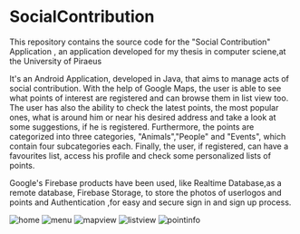 # SocialContribution
This repository contains the source code for the "Social Contribution" Application , an application developed for my thesis in computer sciene,at the University of Piraeus

It's an Android Application, developed in Java, that aims to manage acts of social contribution. 
With the help of Google Maps, the user is able to see what points of interest are registered and can browse them in list view too.
The user has also the ability to check the latest points, the most popular ones, what is around him or near his desired address and take a look at some suggestions, if he is registered. Furthermore, the points are categorized into three categories, "Animals","People" and "Events", which contain four subcategories each. Finally, the user, if registered, can have a favourites list, access his profile and check some personalized lists of points.

Google's Firebase products have been used, like Realtime Database,as a remote database, Firebase Storage, to store the photos of userlogos and points and Authentication ,for easy and secure sign in and sign up process.

![home](https://user-images.githubusercontent.com/36492494/171737270-98af4b00-c8dd-4de0-97b9-e1fc56f474d7.png) ![menu](https://user-images.githubusercontent.com/36492494/171737382-30e5d10e-2fe7-4d3f-bb75-ce2f6007bf2d.png)
![mapview](https://user-images.githubusercontent.com/36492494/171737340-17e44f02-6df4-4edb-a8a2-e3b261da4063.png) ![listview](https://user-images.githubusercontent.com/36492494/171737310-af797145-50f5-4283-bf6c-79669aa65929.png)
![pointinfo](https://user-images.githubusercontent.com/36492494/171737474-bae2d74d-52e4-4dac-9959-b2b8393c6fde.png)





